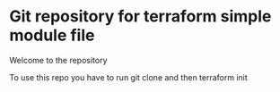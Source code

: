 # Git repository for terraform simple module file

Welcome to the repository

To use this repo you have to run git clone and then terraform init